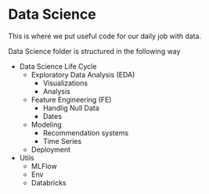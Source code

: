 # Data Science
This is where we put useful code for our daily job with data.

Data Science folder is structured in the following way
* Data Science Life Cycle
  * Exploratory Data Analysis (EDA)
    * Visualizations
    * Analysis
  * Feature Engineering (FE)
    * Handlig Null Data
    * Dates 
  * Modeling
    * Recommendation systems
    * Time Series
  * Deployment
* Utils
    * MLFlow
    * Env
    * Databricks
